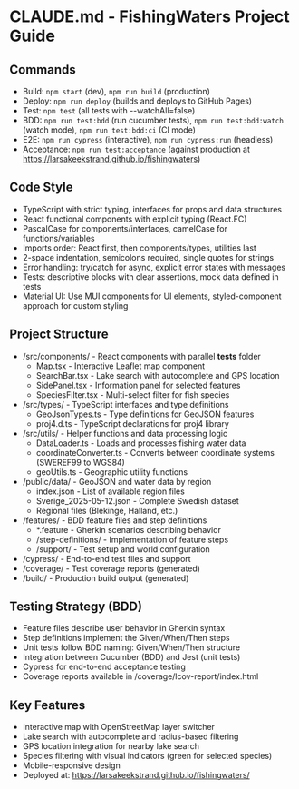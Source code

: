 # CLAUDE.md - FishingWaters Project Guide

## Commands
- Build: `npm start` (dev), `npm run build` (production)
- Deploy: `npm run deploy` (builds and deploys to GitHub Pages)
- Test: `npm test` (all tests with --watchAll=false)
- BDD: `npm run test:bdd` (run cucumber tests), `npm run test:bdd:watch` (watch mode), `npm run test:bdd:ci` (CI mode)
- E2E: `npm run cypress` (interactive), `npm run cypress:run` (headless)
- Acceptance: `npm run test:acceptance` (against production at https://larsakeekstrand.github.io/fishingwaters)

## Code Style
- TypeScript with strict typing, interfaces for props and data structures
- React functional components with explicit typing (React.FC)
- PascalCase for components/interfaces, camelCase for functions/variables
- Imports order: React first, then components/types, utilities last
- 2-space indentation, semicolons required, single quotes for strings
- Error handling: try/catch for async, explicit error states with messages
- Tests: descriptive blocks with clear assertions, mock data defined in tests
- Material UI: Use MUI components for UI elements, styled-component approach for custom styling

## Project Structure
- /src/components/ - React components with parallel __tests__ folder
  - Map.tsx - Interactive Leaflet map component
  - SearchBar.tsx - Lake search with autocomplete and GPS location
  - SidePanel.tsx - Information panel for selected features
  - SpeciesFilter.tsx - Multi-select filter for fish species
- /src/types/ - TypeScript interfaces and type definitions
  - GeoJsonTypes.ts - Type definitions for GeoJSON features
  - proj4.d.ts - TypeScript declarations for proj4 library
- /src/utils/ - Helper functions and data processing logic
  - DataLoader.ts - Loads and processes fishing water data
  - coordinateConverter.ts - Converts between coordinate systems (SWEREF99 to WGS84)
  - geoUtils.ts - Geographic utility functions
- /public/data/ - GeoJSON and water data by region
  - index.json - List of available region files
  - Sverige_2025-05-12.json - Complete Swedish dataset
  - Regional files (Blekinge, Halland, etc.)
- /features/ - BDD feature files and step definitions
  - *.feature - Gherkin scenarios describing behavior
  - /step-definitions/ - Implementation of feature steps
  - /support/ - Test setup and world configuration
- /cypress/ - End-to-end test files and support
- /coverage/ - Test coverage reports (generated)
- /build/ - Production build output (generated)

## Testing Strategy (BDD)
- Feature files describe user behavior in Gherkin syntax
- Step definitions implement the Given/When/Then steps
- Unit tests follow BDD naming: Given/When/Then structure
- Integration between Cucumber (BDD) and Jest (unit tests)
- Cypress for end-to-end acceptance testing
- Coverage reports available in /coverage/lcov-report/index.html

## Key Features
- Interactive map with OpenStreetMap layer switcher
- Lake search with autocomplete and radius-based filtering
- GPS location integration for nearby lake search
- Species filtering with visual indicators (green for selected species)
- Mobile-responsive design
- Deployed at: https://larsakeekstrand.github.io/fishingwaters/